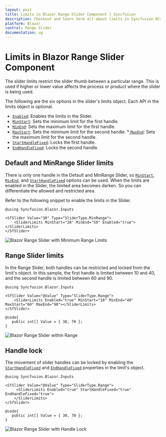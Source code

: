 ```yaml
---
layout: post
title: Limits in Blazor Range Slider Component | Syncfusion
description: Checkout and learn here all about limits in Syncfusion Blazor Range Slider component and much more details.
platform: Blazor
control: Range Slider
documentation: ug
---
```


# Limits in Blazor Range Slider Component

The slider limits restrict the slider thumb between a particular range. This is used if higher or lower value affects the process or product where the slider is being used.

The following are the six options in the slider's limits object. Each API in the limits object is optional.

* [``Enabled``](https://help.syncfusion.com/cr/blazor/Syncfusion.Blazor.Inputs.SliderLimits.html#Syncfusion_Blazor_Inputs_SliderLimits_Enabled): Enables the limits in the Slider.
* [``MinStart``](https://help.syncfusion.com/cr/blazor/Syncfusion.Blazor.Inputs.SliderLimits.html#Syncfusion_Blazor_Inputs_SliderLimits_MinStart): Sets the minimum limit for the first handle.
* [``MinEnd``](https://help.syncfusion.com/cr/blazor/Syncfusion.Blazor.Inputs.SliderLimits.html#Syncfusion_Blazor_Inputs_SliderLimits_MinEnd): Sets the maximum limit for the first handle.
* [``MaxStart``](https://help.syncfusion.com/cr/blazor/Syncfusion.Blazor.Inputs.SliderLimits.html#Syncfusion_Blazor_Inputs_SliderLimits_MaxStart): Sets the minimum limit for the second handle.
*[ ``MaxEnd``](https://help.syncfusion.com/cr/blazor/Syncfusion.Blazor.Inputs.SliderLimits.html#Syncfusion_Blazor_Inputs_SliderLimits_MaxEnd): Sets the maximum limit for the second handle.
* [``StartHandleFixed``](https://help.syncfusion.com/cr/blazor/Syncfusion.Blazor.Inputs.SliderLimits.html#Syncfusion_Blazor_Inputs_SliderLimits_StartHandleFixed): Locks the first handle.
* [``EndHandleFixed``](https://help.syncfusion.com/cr/blazor/Syncfusion.Blazor.Inputs.SliderLimits.html#Syncfusion_Blazor_Inputs_SliderLimits_EndHandleFixed): Locks the second handle.

## Default and MinRange Slider limits

There is only one handle in the Default and MinRange Slider, so [``MinStart``](https://help.syncfusion.com/cr/blazor/Syncfusion.Blazor.Inputs.SliderLimits.html#Syncfusion_Blazor_Inputs_SliderLimits_MinStart), [``MinEnd``](https://help.syncfusion.com/cr/blazor/Syncfusion.Blazor.Inputs.SliderLimits.html#Syncfusion_Blazor_Inputs_SliderLimits_MinEnd), and [``StartHandleFixed``](https://help.syncfusion.com/cr/blazor/Syncfusion.Blazor.Inputs.SliderLimits.html#Syncfusion_Blazor_Inputs_SliderLimits_StartHandleFixed) options can be used. When the limits are enabled in the Slider, the limited area becomes darken. So you can differentiate the allowed and restricted area. 

Refer to the following snippet to enable the limits in the Slider.

```cshtml
@using Syncfusion.Blazor.Inputs

<SfSlider Value="30" Type="SliderType.MinRange">
    <SliderLimits MinStart="20" MinEnd="50" Enabled="true"></SliderLimits>
</SfSlider>
```

![Blazor Range Slider with Minimum Range Limits](images/blazor-rangeslider-min-range-limit.gif)

## Range Slider limits

In the Range Slider, both handles can be restricted and locked from the limit's object. In this sample, the first handle is limited between 10 and 40, and the second handle is limited between 60 and 90.

```cshtml
@using Syncfusion.Blazor.Inputs

<SfSlider Value="@Value" Type="SliderType.Range">
    <SliderLimits Enabled="true" MinStart="10" MinEnd="40" MaxStart="60" MaxEnd="90"></SliderLimits>
</SfSlider>

@code{
   public int[] Value = { 30, 70 };
}
```

![Blazor Range Slider within Range](images/blazor-rangeslider-within-range.gif)

## Handle lock

The movement of slider handles can be locked by enabling the [``StartHandleFixed``](https://help.syncfusion.com/cr/blazor/Syncfusion.Blazor.Inputs.SliderLimits.html#Syncfusion_Blazor_Inputs_SliderLimits_StartHandleFixed) and [``EndHandleFixed``](https://help.syncfusion.com/cr/blazor/Syncfusion.Blazor.Inputs.SliderLimits.html#Syncfusion_Blazor_Inputs_SliderLimits_EndHandleFixed) properties in the limit's object.

```cshtml
@using Syncfusion.Blazor.Inputs

<SfSlider Value="@Value" Type="SliderType.Range">
     <SliderLimits Enabled="true" StartHandleFixed="true" EndHandleFixed="true">
    </SliderLimits>
</SfSlider>

@code{
   public int[] Value = { 30, 70 };
}
```

![Blazor Range Slider with Handle Lock](images/blazor-rangeslider-handle-lock.gif)